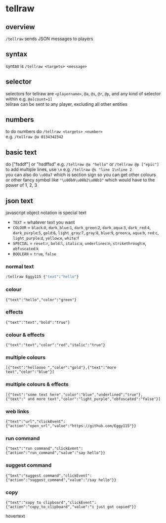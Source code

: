 # tellraw

## overview

`/tellraw` sends JSON messages to players

## syntax

syntax is `/tellraw <targets> <message>`

## selector

selectors for tellraw are `<playername>`, `@a`, `@s`, `@r`, `@p`, and any kind of selector within e.g. `@a[count=1]`    
tellraw can be sent to any player, excluding all other entities    

## numbers

to do numbers do `/tellraw <targets> <number>`   
e.g. `/tellraw @a 0134342342`    

## basic text

do ["fsddf"] or "hsdffsd" e.g. `/tellraw @a "hello"` or `/tellraw @p ["epic"]`     
to add multiple lines, use `\n` e.g. `/tellraw @s "line 1\nline 2`       
you can also do `\u00a7` which is section sign so you can get other colours       
or other fancy symbol like `"\u00b9\u00b2\u00b3"` which would have to the power of 1, 2, 3     

## json text

javascript object notation is special text    
    
- `TEXT` = whatever text you want    
- `COLOUR` = `black`:`0`, `dark_blue`:`1`, `dark_green`:`2`, `dark_aqua`:`3`, `dark_red`:`4`, `dark_purple`:`5`, `gold`:`6`, `light_gray`:`7`, `gray`:`8`, `blue`:`9`, `green`:`a`, `aqua`:`b`, `red`:`c`, `light_purple`:`d`, `yellow`:`e`, `white`:`f`
- `SPECIAL` = `reset`:`r`, `bold`:`l`, `italic`:`o`, `underlinec`:`n`, `strikethrough`:`m`, `obfuscated`:`k`
- `BOOLEAN` = `true`, `false`

### normal text 

```py
/tellraw Eggy115 {"text":"hello"}
```
    
### colour 

`{"text":"hello","color":"green"}`    
    
### effects 

`{"text":"text","bold":"true"}`     
        
### colour & effects

`{"text":"text","color":"red","italic":"true"}`
    
### multiple colours 

`[{"text":"helloooo ","color":"gold"},{"text":"more text","color":"blue"}]`
    
### multiple colours & effects 

`[{"text":"some text here","color":"blue","underlined":"true"},{"text":" and more text","color":"light_purple","obfuscated":"false"}]`   
    
### web links 

`{"text":"url","clickEvent":{"action":"open_url","value":"https://github.com/Eggy115"}}`   
   
### run command 

`{"text":"run command","clickEvent":{"action":"run_command","value":"say hello"}}`     
   
### suggest command 

`{"text":"suggest command","clickEvent":{"action":"suggest_command","value":"/say hello"}}`    
    
### copy 

`{"text":"copy to clipboard","clickEvent":{"action":"copy_to_clipboard","value":"i just got copied"}}`        
    
hovertext ` `    
      
